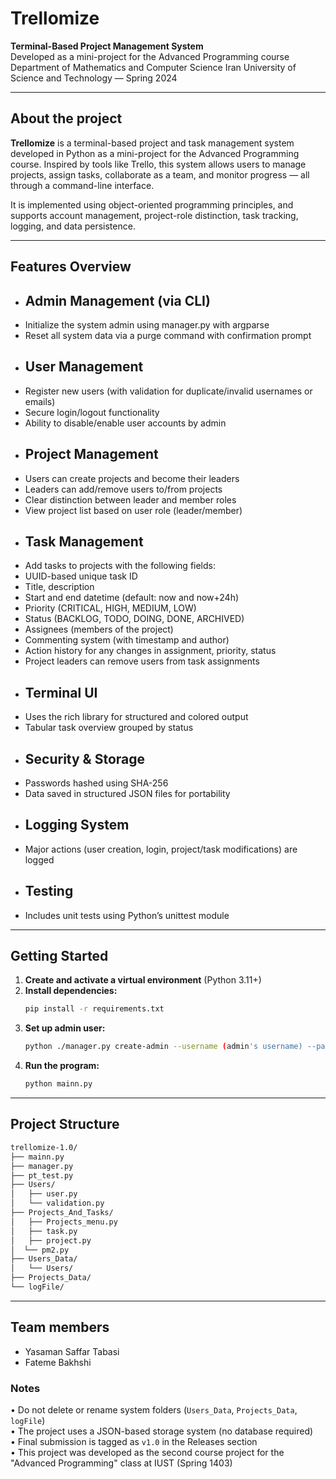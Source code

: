 # Trellomize
**Terminal-Based Project Management System**  
Developed as a mini-project for the Advanced Programming course  
Department of Mathematics and Computer Science
Iran University of Science and Technology — Spring 2024

---

## About the project
**Trellomize** is a terminal-based project and task management system developed in Python as a mini-project for the Advanced Programming course. Inspired by tools like Trello, this system allows users to manage projects, assign tasks, collaborate as a team, and monitor progress — all through a command-line interface.

It is implemented using object-oriented programming principles, and supports account management, project-role distinction, task tracking, logging, and data persistence.

---

## Features Overview
- ## Admin Management (via CLI)
- Initialize the system admin using manager.py with argparse
- Reset all system data via a purge command with confirmation prompt
- ## User Management
- Register new users (with validation for duplicate/invalid usernames or emails)
- Secure login/logout functionality
- Ability to disable/enable user accounts by admin
- ## Project Management
- Users can create projects and become their leaders
- Leaders can add/remove users to/from projects
- Clear distinction between leader and member roles
- View project list based on user role (leader/member)
- ## Task Management
- Add tasks to projects with the following fields:
- UUID-based unique task ID
- Title, description
- Start and end datetime (default: now and now+24h)
- Priority (CRITICAL, HIGH, MEDIUM, LOW)
- Status (BACKLOG, TODO, DOING, DONE, ARCHIVED)
- Assignees (members of the project)
- Commenting system (with timestamp and author)
- Action history for any changes in assignment, priority, status
- Project leaders can remove users from task assignments
- ## Terminal UI
- Uses the rich library for structured and colored output
- Tabular task overview grouped by status
- ## Security & Storage
- Passwords hashed using SHA-256
- Data saved in structured JSON files for portability
- ## Logging System
- Major actions (user creation, login, project/task modifications) are logged
- ## Testing
- Includes unit tests using Python’s unittest module
  
---

## Getting Started
1. **Create and activate a virtual environment** (Python 3.11+)
2. **Install dependencies:**
   ```bash
   pip install -r requirements.txt
   ```
3. **Set up admin user:**
   ```bash
   python ./manager.py create-admin --username (admin's username) --password (admin's password)
   ```
4. **Run the program:**
   ```bash
   python mainn.py
   ```
   
---

## Project Structure
```bash
trellomize-1.0/
├── mainn.py                 
├── manager.py
├── pt_test.py             
├── Users/
│   ├── user.py            
│   └── validation.py        
├── Projects_And_Tasks/
│   ├── Projects_menu.py      
│   ├── task.py
│   ├── project.py
│  └── pm2.py        
├── Users_Data/
│   └── Users/            
├── Projects_Data/           
└── logFile/                
```

---

## Team members

- Yasaman Saffar Tabasi  
- Fateme Bakhshi

### Notes

• Do not delete or rename system folders (`Users_Data`, `Projects_Data`, `logFile`)  
• The project uses a JSON-based storage system (no database required)  
• Final submission is tagged as `v1.0` in the Releases section  
• This project was developed as the second course project for the "Advanced Programming" class at IUST (Spring 1403)

